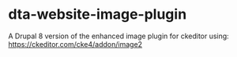 # dta-website-image-plugin
A Drupal 8 version of the enhanced image plugin for ckeditor using: https://ckeditor.com/cke4/addon/image2

